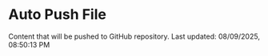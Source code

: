 # Auto Push File

Content that will be pushed to GitHub repository.
Last updated: 08/09/2025, 08:50:13 PM